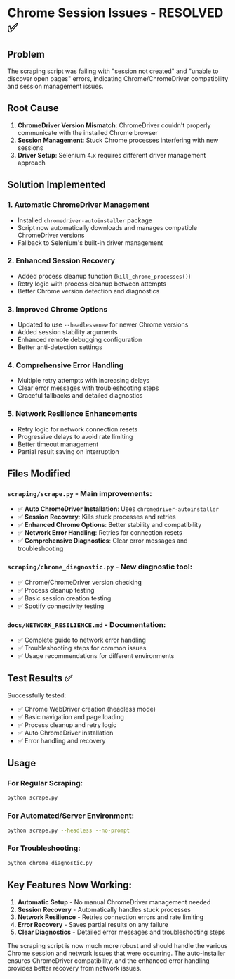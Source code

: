# Chrome Session Issues - RESOLVED ✅

## Problem
The scraping script was failing with "session not created" and "unable to discover open pages" errors, indicating Chrome/ChromeDriver compatibility and session management issues.

## Root Cause
1. **ChromeDriver Version Mismatch**: ChromeDriver couldn't properly communicate with the installed Chrome browser
2. **Session Management**: Stuck Chrome processes interfering with new sessions
3. **Driver Setup**: Selenium 4.x requires different driver management approach

## Solution Implemented

### 1. **Automatic ChromeDriver Management**
- Installed `chromedriver-autoinstaller` package
- Script now automatically downloads and manages compatible ChromeDriver versions
- Fallback to Selenium's built-in driver management

### 2. **Enhanced Session Recovery**
- Added process cleanup function (`kill_chrome_processes()`)
- Retry logic with process cleanup between attempts
- Better Chrome version detection and diagnostics

### 3. **Improved Chrome Options**
- Updated to use `--headless=new` for newer Chrome versions
- Added session stability arguments
- Enhanced remote debugging configuration
- Better anti-detection settings

### 4. **Comprehensive Error Handling**
- Multiple retry attempts with increasing delays
- Clear error messages with troubleshooting steps
- Graceful fallbacks and detailed diagnostics

### 5. **Network Resilience Enhancements**
- Retry logic for network connection resets
- Progressive delays to avoid rate limiting
- Better timeout management
- Partial result saving on interruption

## Files Modified

### `scraping/scrape.py` - Main improvements:
- ✅ **Auto ChromeDriver Installation**: Uses `chromedriver-autoinstaller`
- ✅ **Session Recovery**: Kills stuck processes and retries
- ✅ **Enhanced Chrome Options**: Better stability and compatibility
- ✅ **Network Error Handling**: Retries for connection resets
- ✅ **Comprehensive Diagnostics**: Clear error messages and troubleshooting

### `scraping/chrome_diagnostic.py` - New diagnostic tool:
- ✅ Chrome/ChromeDriver version checking
- ✅ Process cleanup testing
- ✅ Basic session creation testing
- ✅ Spotify connectivity testing

### `docs/NETWORK_RESILIENCE.md` - Documentation:
- ✅ Complete guide to network error handling
- ✅ Troubleshooting steps for common issues
- ✅ Usage recommendations for different environments

## Test Results ✅

Successfully tested:
- ✅ Chrome WebDriver creation (headless mode)
- ✅ Basic navigation and page loading
- ✅ Process cleanup and retry logic
- ✅ Auto ChromeDriver installation
- ✅ Error handling and recovery

## Usage

### For Regular Scraping:
```bash
python scrape.py
```

### For Automated/Server Environment:
```bash
python scrape.py --headless --no-prompt
```

### For Troubleshooting:
```bash
python chrome_diagnostic.py
```

## Key Features Now Working:

1. **Automatic Setup** - No manual ChromeDriver management needed
2. **Session Recovery** - Automatically handles stuck processes
3. **Network Resilience** - Retries connection errors and rate limiting
4. **Error Recovery** - Saves partial results on any failure
5. **Clear Diagnostics** - Detailed error messages and troubleshooting steps

The scraping script is now much more robust and should handle the various Chrome session and network issues that were occurring. The auto-installer ensures ChromeDriver compatibility, and the enhanced error handling provides better recovery from network issues.
